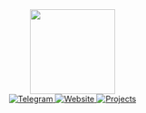 <div id="header" align="center">
  <img src="https://media.giphy.com/media/cUAGuLiEcTBwRfkAQq/giphy.gif" width="150"/>
</div>

<div id="badges" align="center">
  <a href="https://t.me/LilAladin">
    <img src="https://img.shields.io/badge/-Telegram-blue?color=blue&logo=Telegram&logoColor=black" alt="Telegram"/>
  </a>
  <a href="https://lilaladin.uz">
    <img src="https://img.shields.io/badge/website-000000?style=for-the-badge&logo=About.&logoColor=white" alt="Website"/>
  </a>
  <a href="https://t.me/LilAladinBio">
    <img src="https://img.shields.io/badge/-Projects-blue?color=blue&logo=Telegram&logoColor=black" alt="Projects"/>
  </a>
</div>
